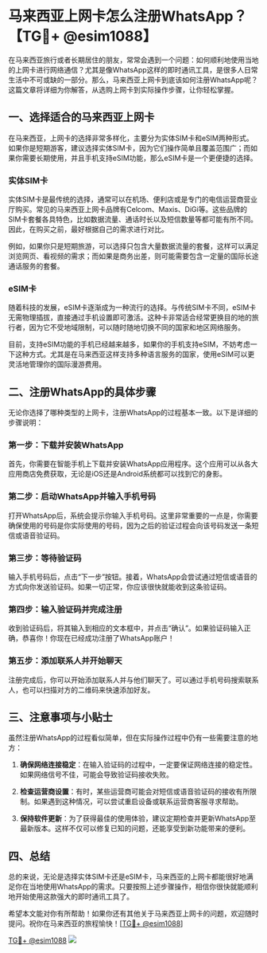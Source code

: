 # 马来西亚上网卡怎么注册WhatsApp？【TG💪+ @esim1088】

在马来西亚旅行或者长期居住的朋友，常常会遇到一个问题：如何顺利地使用当地的上网卡进行网络通信？尤其是像WhatsApp这样的即时通讯工具，是很多人日常生活中不可或缺的一部分。那么，马来西亚上网卡到底该如何注册WhatsApp呢？这篇文章将详细为你解答，从选购上网卡到实际操作步骤，让你轻松掌握。

## 一、选择适合的马来西亚上网卡

在马来西亚，上网卡的选择非常多样化，主要分为实体SIM卡和eSIM两种形式。如果你是短期游客，建议选择实体SIM卡，因为它们操作简单且覆盖范围广；而如果你需要长期使用，并且手机支持eSIM功能，那么eSIM卡是一个更便捷的选择。

### 实体SIM卡

实体SIM卡是最传统的选择，通常可以在机场、便利店或是专门的电信运营商营业厅购买。常见的马来西亚上网卡品牌有Celcom、Maxis、DiGi等。这些品牌的SIM卡套餐各具特色，比如数据流量、通话时长以及短信数量等都可能有所不同。因此，在购买之前，最好根据自己的需求进行对比。

例如，如果你只是短期旅游，可以选择只包含大量数据流量的套餐，这样可以满足浏览网页、看视频的需求；而如果是商务出差，则可能需要包含一定量的国际长途通话服务的套餐。

### eSIM卡

随着科技的发展，eSIM卡逐渐成为一种流行的选择。与传统SIM卡不同，eSIM卡无需物理插拔，直接通过手机设置即可激活。这种卡非常适合经常更换目的地的旅行者，因为它不受地域限制，可以随时随地切换不同的国家和地区网络服务。

目前，支持eSIM功能的手机已经越来越多，如果你的手机支持eSIM，不妨考虑一下这种方式。尤其是在马来西亚这样支持多种语言服务的国家，使用eSIM可以更灵活地管理你的国际漫游费用。

## 二、注册WhatsApp的具体步骤

无论你选择了哪种类型的上网卡，注册WhatsApp的过程基本一致。以下是详细的步骤说明：

### 第一步：下载并安装WhatsApp

首先，你需要在智能手机上下载并安装WhatsApp应用程序。这个应用可以从各大应用商店免费获取，无论是iOS还是Android系统都可以找到它的身影。

### 第二步：启动WhatsApp并输入手机号码

打开WhatsApp后，系统会提示你输入手机号码。这里非常重要的一点是，你需要确保使用的号码是你实际使用的号码，因为之后的验证过程会向该号码发送一条短信或语音验证码。

### 第三步：等待验证码

输入手机号码后，点击“下一步”按钮。接着，WhatsApp会尝试通过短信或语音的方式向你发送验证码。如果一切正常，你应该很快就能收到这条验证码。

### 第四步：输入验证码并完成注册

收到验证码后，将其输入到相应的文本框中，并点击“确认”。如果验证码输入正确，恭喜你！你现在已经成功注册了WhatsApp账户！

### 第五步：添加联系人并开始聊天

注册完成后，你可以开始添加联系人并与他们聊天了。可以通过手机号码搜索联系人，也可以扫描对方的二维码来快速添加好友。

## 三、注意事项与小贴士

虽然注册WhatsApp的过程看似简单，但在实际操作过程中仍有一些需要注意的地方：

1. **确保网络连接稳定**：在输入验证码的过程中，一定要保证网络连接的稳定性。如果网络信号不佳，可能会导致验证码接收失败。
   
2. **检查运营商设置**：有时，某些运营商可能会对短信或语音验证码的接收有所限制。如果遇到这种情况，可以尝试重启设备或联系运营商客服寻求帮助。

3. **保持软件更新**：为了获得最佳的使用体验，建议定期检查并更新WhatsApp至最新版本。这样不仅可以修复已知的问题，还能享受到新功能带来的便利。

## 四、总结

总的来说，无论是选择实体SIM卡还是eSIM卡，马来西亚的上网卡都能很好地满足你在当地使用WhatsApp的需求。只要按照上述步骤操作，相信你很快就能顺利地开始使用这款强大的即时通讯工具了。

希望本文能对你有所帮助！如果你还有其他关于马来西亚上网卡的问题，欢迎随时提问。祝你在马来西亚的旅程愉快！[[TG💪+ @esim1088](https://t.me/s/esim1088)]

[TG💪+ @esim1088](https://t.me/s/esim1088) ![](https://i.postimg.cc/4NQfJmqS/Snipaste-2025-05-13-00-14-12.png)